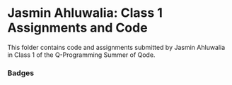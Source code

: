 # Jasmin Ahluwalia: Class 1 Assignments and Code
This folder contains code and assignments submitted by Jasmin Ahluwalia in Class 1 of the Q-Programming Summer of Qode.
### Badges